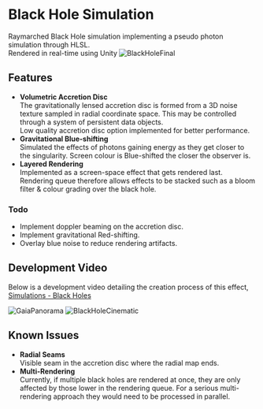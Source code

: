 # Black Hole Simulation
Raymarched Black Hole simulation implementing a pseudo photon simulation through HLSL.
<br> Rendered in real-time using Unity
![BlackHoleFinal](https://raw.githubusercontent.com/ScottyRAnderson/Images/master/BlackHoleFinal.png)

## Features
* **Volumetric Accretion Disc**
<br> The gravitationally lensed accretion disc is formed from a 3D noise texture sampled in radial coordinate space. This may be controlled through a system of persistent data objects.
<br> Low quality accretion disc option implemented for better performance.
* **Gravitational Blue-shifting**
<br> Simulated the effects of photons gaining energy as they get closer to the singularity. Screen colour is Blue-shifted the closer the observer is.
* **Layered Rendering**
<br> Implemented as a screen-space effect that gets rendered last. Rendering queue therefore allows effects to be stacked such as a bloom filter & colour grading over the black hole.

### Todo
* Implement doppler beaming on the accretion disc.
* Implement gravitational Red-shifting.
* Overlay blue noise to reduce rendering artifacts.

## Development Video
Below is a development video detailing the creation process of this effect,
<br>[Simulations - Black Holes](https://www.youtube.com/watch?v=yhDxBt72PU4)

![GaiaPanorama](https://raw.githubusercontent.com/ScottyRAnderson/Images/master/GaiaPanorama.png)
![BlackHoleCinematic](https://raw.githubusercontent.com/ScottyRAnderson/Images/master/BlackHoleCinematic.png)

## Known Issues
* **Radial Seams**
<br> Visible seam in the accretion disc where the radial map ends.
* **Multi-Rendering**
<br> Currently, if multiple black holes are rendered at once, they are only affected by those lower in the rendering queue. For a serious multi-rendering approach they would need to be processed in parallel.